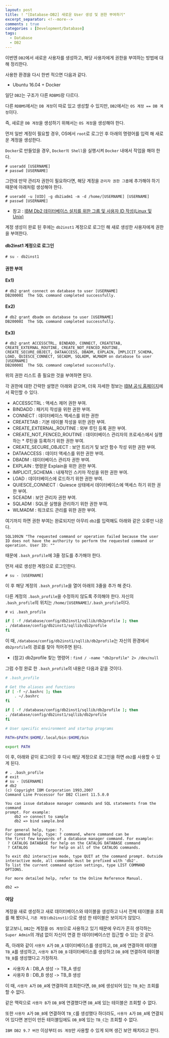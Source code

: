 ```yaml
---
layout: post
title: ! "[Database-DB2] 새로운 User 생성 및 권한 부여하기"
excerpt_separator: <!--more-->
comments : true
categories : [Development/Database]
tags:
  - Database
  - DB2
---
```


이번엔 `DB2`에서 새로운 사용자를 생성하고, 해당 사용자에게 권한을 부여하는 방법에 대해 정리한다.  

<!--more-->

사용한 환경을 다시 한번 적으면 다음과 같다.  

* Ubuntu 16.04 + Docker

일단 `DB2`는 구조가 다른 `RDBMS`랑 다르다.  

다른 `RDBMS`에서는 `DB 계정`이 따로 있고 생성할 수 있지만, `DB2`에서는 `OS 계정 == DB 계정`이다.  

즉, 새로운 `DB 계정`을 생성하기 위해서는 `OS 계정`을 생성해야 한다.  

먼저 일반 계정이 필요할 경우, OS에서 `root`로 로그인 후 아래의 명령어를 입력 해 새로운 계정을 생성한다.  

`Docker`로 만들었을 경우, `Docker의 Shell`을 실행시켜 `Docker` 내에서 작업을 해야 한다.  

```
# useradd [USERNAME]
# passwd [USERNAME]
```

그런데 만약 관리자 권한이 필요하다면, 해당 계정을 `관리자 권한 그룹`에 추가해야 하기 때문에 아래처럼 생성해야 한다.  

```
# useradd -u [UID] -g db2iadm1 -m -d /home/[USERNAME] [USERNAME]
# passwd [USERNAME]
```

* 참고 : [IBM Db2 데이터베이스 설치를 위한 그룹 및 사용자 ID 작성(Linux 및 Unix)](https://www.ibm.com/support/knowledgecenter/ko/SSEPGG_11.1.0/com.ibm.db2.luw.qb.server.doc/doc/t0006742.html)

계정 생성이 완료 된 후에는 `db2inst1` 계정으로 로그인 해 새로 생성한 사용자에게 권한을 부여한다.  

#### db2inst1 계정으로 로그인
```
# su - db2inst1
```

#### 권한 부여
#### Ex1)
```
# db2 grant connect on database to user [USERNAME]
DB20000I  The SQL command completed successfully.
```
#### Ex2)
```
# db2 grant dbadm on database to user [USERNAME]
DB20000I  The SQL command completed successfully.
```
#### Ex3)
```
# db2 grant ACCESSCTRL, BINDADD, CONNECT, CREATETAB, CREATE_EXTERNAL_ROUTINE, CREATE_NOT_FENCED_ROUTINE, CREATE_SECURE_OBJECT, DATAACCESS, DBADM, EXPLAIN, IMPLICIT_SCHEMA, LOAD, QUIESCE_CONNECT, SECADM, SQLADM, WLMADM on database to user [USERNAME] 
DB20000I  The SQL command completed successfully.
```

위의 권한 리스트 중 필요한 것을 부여하면 된다.  

각 권한에 대한 간략한 설명은 아래와 같으며, 더욱 자세한 정보는 [IBM 공식 홈페이지](https://www.ibm.com/support/knowledgecenter/ko/SSEPGG_10.5.0/com.ibm.db2.luw.sql.ref.doc/doc/r0000958.html)에서 확인할 수 있다.  

* ACCESSCTRL : 액세스 제어 권한 부여.
* BINDADD : 패키지 작성을 위한 권한 부여.
* CONNECT : 데이터베이스 액세스를 위한 권한
* CREATETAB : 기본 테이블 작성을 위한 권한 부여.
* CREATE_EXTERNAL_ROUTINE : 외부 루틴 등록 권한 부여.
* CREATE_NOT_FENCED_ROUTINE : 데이터베이스 관리자의 프로세스에서 실행하는 * 루틴을 등록하기 위한 권한 부여.
* CREATE_SECURE_OBJECT : 보안 트리거 및 보안 함수 작성 위한 권한 부여.
* DATAACCESS : 데이터 액세스를 위한 권한 부여.
* DBADM : 데이터베이스 관리자 권한 부여.
* EXPLAIN : 명령문 Explain을 위한 권한 부여.
* IMPLICIT_SCHEMA : 내재적인 스키마 작성을 위한 권한 부여.
* LOAD : 데이터베이스에 로드하기 위한 권한 부여.
* QUIESCE_CONNECT : Quiesce 상태에서 데이터베이스에 액세스 하기 위한 권한 부여.
* SCEADM : 보안 관리자 권한 부여.
* SQLADM : SQL문 실행을 관리하기 위한 권한 부여.
* WLMADM : 워크로드 관리를 위한 권한 부여.

여기까지 하면 권한 부여는 완료되지만 아무리 `db2`를 입력해도 아래와 같은 오류만 나온다.  

```
SQL1092N "The requested command or operation failed because the user ID does not have the authority to perform the requested command or operation. User ID: ""
```

때문에 `.bash_profile`에 3줄 정도를 추가해야 한다.  

먼저 새로 생성한 계정으로 로그인한다.  

```
# su - [USERNAME]
```

이 후 해당 계정의 `.bash_profile`을 열어 아래의 3줄을 추가 해 준다.  

다른 계정의 `.bash_profile`을 수정하지 않도록 주의해야 한다. 자신의 `.bash_profile`의 위치는 `/home/[USERNAME]/.bash_profile`이다.  

```
# vi .bash_profile
```

```bash
if [ -f /database/config/db2inst1/sqllib/db2profile ]; then
. /database/config/db2inst1/sqllib/db2profile
fi
```

이 때, `/database/config/db2inst1/sqllib/db2profile`는 자신의 환경에서 `db2profile`의 경로를 찾아 적어주면 된다.  

* (참고) db2profile 찾는 명령어 : `find / -name "db2profile" 2> /dev/null`  

그럼 수정 완료 한 `.bash_profile`의 내용은 다음과 같을 것이다.  

```bash
# .bash_profile

# Get the aliases and functions
if [ -f ~/.bashrc ]; then
	. ~/.bashrc
fi

if [ -f /database/config/db2inst1/sqllib/db2profile ]; then
. /database/config/db2inst1/sqllib/db2profile
fi

# User specific environment and startup programs

PATH=$PATH:$HOME/.local/bin:$HOME/bin

export PATH
```

이 후, 아래와 같이 로그아웃 후 다시 해당 계정으로 로그인을 하면 `db2`를 사용할 수 있게 된다.  

```
# . .bash_profile
# exit
# su - [USERNAME]
# db2
(c) Copyright IBM Corporation 1993,2007
Command Line Processor for DB2 Client 11.5.0.0

You can issue database manager commands and SQL statements from the command 
prompt. For example:
    db2 => connect to sample
    db2 => bind sample.bnd

For general help, type: ?.
For command help, type: ? command, where command can be
the first few keywords of a database manager command. For example:
 ? CATALOG DATABASE for help on the CATALOG DATABASE command
 ? CATALOG          for help on all of the CATALOG commands.

To exit db2 interactive mode, type QUIT at the command prompt. Outside 
interactive mode, all commands must be prefixed with 'db2'.
To list the current command option settings, type LIST COMMAND OPTIONS.

For more detailed help, refer to the Online Reference Manual.

db2 =>
```

#### 여담  
계정을 새로 생성하고 새로 데이터베이스와 테이블을 생성하고 나서 전체 테이블을 조회를 해 봤더니, `기존 계정(db2inst1)`으로 생성 한 테이블은 보이지가 않았다.  

알고보니, `DB2`는 계정을 `OS 계정`으로 사용하고 있기 때문에 우리가 흔히 생각하는 `Super Admin`의 개념 없이 자신이 연결 한 데이터베이스만 접근할 수 있는 것 같다.  

즉, 아래와 같이 `사용자 A`가 `DB_A` 데이터베이스를 생성하고, `DB_A`에 연결하여 테이블 `TB_A`를 생성하고, `사용자 B`가 `DB_B` 데이터베이스를 생성하고 `DB_B`에 연결하여 테이블 `TB_B`를 생성했다고 가정하자.  

* 사용자 A : DB_A 생성 -> TB_A 생성
* 사용자 B : DB_B 생성 -> TB_B 생성

이 때, `사용자 A`가 `DB_A`에 연결하여 조회한다면, `DB_B`에 생성되어 있는 `TB_B`는 조회를 할 수 없다.  

같은 맥락으로 `사용자 B`가 `DB_B`에 연결했다면 `DB_A`에 있는 테이블은 조회할 수 없다.  

또한 `사용자 A`가 `DB_B`에 연결하여 `TB_C`를 생성했다 하더라도, `사용자 A`가 `DB_A`에 연결되어 있다면 본인이 만든 테이블임에도 `DB_B`에 있는 `TB_C`는 조회할 수 없다.  

`IBM DB2 9.7 버전` 이상부터 `OS 계정`만 사용할 수 있게 되며 생긴 보안 패치라고 한다.  
